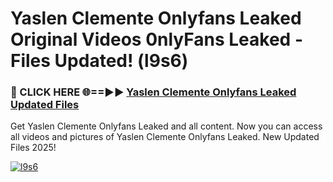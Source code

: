 # Yaslen Clemente Onlyfans Leaked Original Videos 0nlyFans Leaked - Files Updated! (l9s6)

<h3>🔴 CLICK HERE 🌐==►► <a href="https://tinyurl.com/ms9xzufz" rel="nofollow">Yaslen Clemente Onlyfans Leaked Updated Files</a></h3>

Get Yaslen Clemente Onlyfans Leaked and all content. Now you can access all videos and pictures of Yaslen Clemente Onlyfans Leaked. New Updated Files 2025!

[![l9s6](https://i.imgur.com/PQ7UWWw.gif)](https://tinyurl.com/ms9xzufz)
